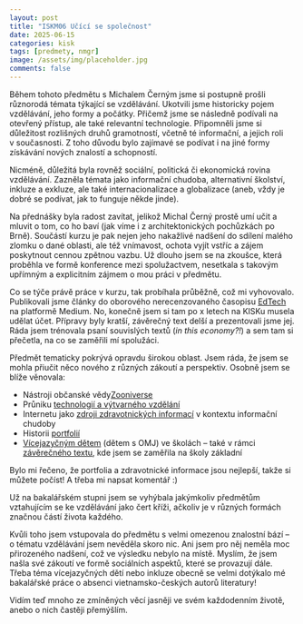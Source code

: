 ```yaml
---
layout: post
title: "ISKM06 Učící se společnost"
date: 2025-06-15
categories: kisk
tags: [predmety, nmgr]
image: /assets/img/placeholder.jpg
comments: false
---
```


<p>Během tohoto předmětu s&nbsp;Michalem Čern&yacute;m jsme si postupně pro&scaron;li různorod&aacute; t&eacute;mata t&yacute;kaj&iacute;c&iacute; se vzděl&aacute;v&aacute;n&iacute;. Ukotvili jsme historicky pojem vzděl&aacute;v&aacute;n&iacute;, jeho formy a poč&aacute;tky. Přičemž jsme se n&aacute;sledně pod&iacute;vali na otevřen&yacute; př&iacute;stup, ale tak&eacute; relevantn&iacute; technologie. Připomněli jsme si důležitost rozli&scaron;n&yacute;ch druhů gramotnost&iacute;, včetně t&eacute; informačn&iacute;, a jejich roli v&nbsp;současnosti. Z&nbsp;toho důvodu bylo zaj&iacute;mav&eacute; se pod&iacute;vat i na jin&eacute; formy z&iacute;sk&aacute;v&aacute;n&iacute; nov&yacute;ch znalost&iacute; a schopnost&iacute;.</p>
<p>Nicm&eacute;ně, důležit&aacute; byla rovněž soci&aacute;ln&iacute;, politick&aacute; či ekonomick&aacute; rovina vzděl&aacute;v&aacute;n&iacute;. Zazněla t&eacute;mata jako informačn&iacute; chudoba, alternativn&iacute; &scaron;kolstv&iacute;, inkluze a&nbsp;exkluze, ale tak&eacute; internacionalizace a globalizace (aneb, vždy je dobr&eacute; se pod&iacute;vat, jak to funguje někde jinde).</p>
<p>Na předn&aacute;&scaron;ky byla radost zav&iacute;tat, jelikož Michal Čern&yacute; prostě um&iacute; učit a mluvit o tom, co ho bav&iacute; (jak v&iacute;me i z&nbsp;architektonick&yacute;ch pochůzk&aacute;ch po Brně). Souč&aacute;st&iacute; kurzu je pak nejen jeho nakažliv&eacute; nad&scaron;en&iacute; do sd&iacute;len&iacute; mal&eacute;ho zlomku o dan&eacute; oblasti, ale t&eacute;ž vn&iacute;mavost, ochota vyj&iacute;t vstř&iacute;c a z&aacute;jem poskytnout cennou zpětnou vazbu. Už dlouho jsem se na&nbsp;zkou&scaron;ce, kter&aacute; proběhla ve formě konference mezi spolužactvem, nesetkala s&nbsp;takov&yacute;m upř&iacute;mn&yacute;m a&nbsp;explicitn&iacute;m z&aacute;jmem o&nbsp;mou pr&aacute;ci v&nbsp;předmětu.</p>
<p>Co se t&yacute;če pr&aacute;vě pr&aacute;ce v&nbsp;kurzu, tak prob&iacute;hala průběžně, což mi vyhovovalo. Publikovali jsme čl&aacute;nky do oborov&eacute;ho nerecenzovan&eacute;ho časopisu <a href="https://medium.com/edtech-kisk" target="_blank">EdTech</a> na platformě Medium. No, konečně jsem si tam po x letech na KISKu musela udělat &uacute;čet. Př&iacute;pravy byly krat&scaron;&iacute;, z&aacute;věrečn&yacute; text del&scaron;&iacute; a prezentovali jsme jej. R&aacute;da jsem tr&eacute;novala psan&iacute; souvisl&yacute;ch textů (<em>in this economy?!</em>) a sem tam si přečetla, na co se zaměřili m&iacute; spoluž&aacute;ci.</p>
<p>Předmět tematicky pokr&yacute;v&aacute; opravdu &scaron;irokou oblast. Jsem r&aacute;da, že jsem se mohla přiučit něco nov&eacute;ho z&nbsp;různ&yacute;ch z&aacute;kout&iacute; a perspektiv. Osobně jsem se bl&iacute;že věnovala:</p>
<ul>
<li>N&aacute;stroji občansk&eacute; vědy<a href="https://medium.com/edtech-kisk/ka%C5%BEd%C3%BD-m%C5%AF%C5%BEe-b%C3%BDt-v%C3%BDzkumn%C3%ADkem-zooniverse-jako-n%C3%A1stroj-ob%C4%8Dansk%C3%A9-v%C4%9Bdy-01c3c6131962" target="_blank">Zooniverse</a></li>
<li>Průniku <a href="https://medium.com/edtech-kisk/jak-technologie-měn&iacute;-v&yacute;tvarn&eacute;-vzděl&aacute;v&aacute;n&iacute;-1e3f724b6f01" target="_blank">technologi&iacute; a v&yacute;tvarn&eacute;ho vzděl&aacute;n&iacute;</a></li>
<li>Internetu jako <a href="https://medium.com/edtech-kisk/m&aacute;m-divnou-vyr&aacute;žku-stalo-se-to-někomu-z-v&aacute;s-když-m&iacute;sto-l&eacute;kaře-rad&iacute;-internet-308d3918d4f1" target="_blank">zdroji zdravotnick&yacute;ch informac&iacute;</a> v&nbsp;kontextu informačn&iacute; chudoby</li>
<li>Historii <a href="https://medium.com/edtech-kisk/historie-portfolia-aneb-jak-jsme-se-sem-dostali-c6abf7ab4667" target="_blank">portfoli&iacute;</a></li>
<li><a href="https://medium.com/edtech-kisk/v&iacute;cejazyčn&eacute;-děti-ve-&scaron;kol&aacute;ch-cb59b4a9703d" target="_blank">V&iacute;cejazyčn&yacute;m dětem</a> (dětem s&nbsp;OMJ) ve &scaron;kol&aacute;ch &ndash; tak&eacute; v&nbsp;r&aacute;mci <a href="https://medium.com/edtech-kisk/děti-s-omj-v-kontextu-z&aacute;kladn&iacute;ch-&scaron;kol-895460772882" target="_blank">z&aacute;věrečn&eacute;ho textu</a>, kde jsem se zaměřila na &scaron;koly z&aacute;kladn&iacute;</li>
</ul>
<p>Bylo mi řečeno, že portfolia a zdravotnick&eacute; informace jsou nejlep&scaron;&iacute;, takže si můžete poč&iacute;st! A třeba mi napsat koment&aacute;ř :)</p>
<p>Už na bakal&aacute;řsk&eacute;m stupni jsem se vyh&yacute;bala jak&yacute;mkoliv předmětům vztahuj&iacute;c&iacute;m se ke&nbsp;vzděl&aacute;v&aacute;n&iacute; jako čert kř&iacute;ži, ačkoliv je v&nbsp;různ&yacute;ch form&aacute;ch značnou č&aacute;st&iacute; života každ&eacute;ho.</p>
<p>Kvůli toho jsem vstupovala do předmětu s&nbsp;velmi omezenou znalostn&iacute; b&aacute;z&iacute; &ndash; o t&eacute;matu vzděl&aacute;v&aacute;n&iacute; jsem nevěděla skoro nic. Ani jsem pro něj neměla moc přirozen&eacute;ho nad&scaron;en&iacute;, což ve v&yacute;sledku nebylo na m&iacute;stě. Mysl&iacute;m, že jsem na&scaron;la sv&eacute; z&aacute;kout&iacute; ve formě soci&aacute;ln&iacute;ch aspektů, kter&eacute; se provazuj&iacute; d&aacute;le. Třeba t&eacute;ma v&iacute;cejazyčn&yacute;ch dět&iacute; nebo inkluze obecně se velmi dot&yacute;kalo m&eacute; bakal&aacute;řsk&eacute; pr&aacute;ce o absenci vietnamsko-česk&yacute;ch autorů literatury!</p>
<p>Vid&iacute;m teď mnoho ze zm&iacute;něn&yacute;ch věc&iacute; jasněji ve sv&eacute;m každodenn&iacute;m životě, anebo o nich častěji přem&yacute;&scaron;l&iacute;m.</p>